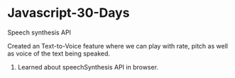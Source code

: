 # Javascript-30-Days

Speech synthesis API

Created an Text-to-Voice feature where we can play with rate, pitch as well as voice of the text being speaked.

1. Learned about speechSynthesis API in browser.
